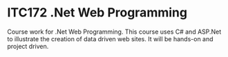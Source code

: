 # ITC172 .Net Web Programming
Course work for .Net Web Programming. This course uses C# and ASP.Net to illustrate the creation of data driven web sites. It will be hands-on and project driven.
